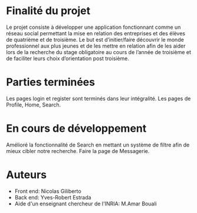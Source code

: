 # Finalité du projet
Le projet consiste à développer une application fonctionnant comme un réseau social permettant la mise en relation des entreprises et des élèves de quatrième et de troisième. Le but est d’initier/faire découvrir le monde professionnel aux plus jeunes et de les mettre en relation afin de les aider lors de la recherche du stage obligatoire au cours de l’année de troisième et de faciliter leurs choix d’orientation post troisième.

# Parties terminées
Les pages login et register sont terminés dans leur intégralité.
Les pages de Profile, Home, Search.

# En cours de développement
Amélioré la fonctionnalité de Search en mettant un système de filtre afin de mieux cibler notre recherche.
Faire la page de Messagerie.

# Auteurs
- Front end: Nicolas Giliberto
- Back end: Yves-Robert Estrada
- Aide d'un enseignant chercheur de l'INRIA: M.Amar Bouali

